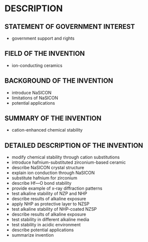 # DESCRIPTION

## STATEMENT OF GOVERNMENT INTEREST

- government support and rights

## FIELD OF THE INVENTION

- ion-conducting ceramics

## BACKGROUND OF THE INVENTION

- introduce NaSICON
- limitations of NaSICON
- potential applications

## SUMMARY OF THE INVENTION

- cation-enhanced chemical stability

## DETAILED DESCRIPTION OF THE INVENTION

- modify chemical stability through cation substitutions
- introduce hafnium-substituted zirconium-based ceramic
- describe NaSICON crystal structure
- explain ion conduction through NaSICON
- substitute hafnium for zirconium
- describe Hf—O bond stability
- provide example of x-ray diffraction patterns
- test alkaline stability of NZP and NHP
- describe results of alkaline exposure
- apply NHP as protective layer to NZSP
- test alkaline stability of NHP-coated NZSP
- describe results of alkaline exposure
- test stability in different alkaline media
- test stability in acidic environment
- describe potential applications
- summarize invention

